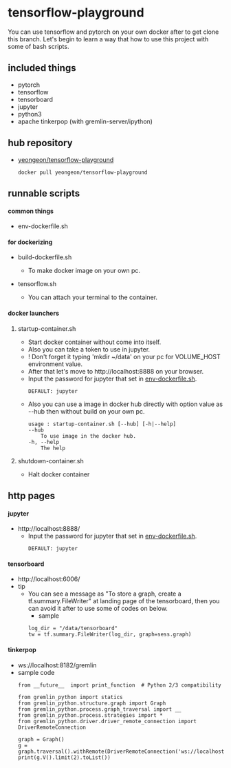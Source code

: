 # tensorflow-playground #

You can use tensorflow and pytorch on your own docker after to get clone this branch.
Let's begin to learn a way that how to use this project with some of bash scripts.

## included things ##

* pytorch
* tensorflow
* tensorboard
* jupyter
* python3
* apache tinkerpop (with gremlin-server/ipython)

## hub repository ##

* [yeongeon/tensorflow-playground](https://hub.docker.com/r/yeongeon/tensorflow-playground)
    ```
    docker pull yeongeon/tensorflow-playground
    ```

## runnable scripts ##

#### common things ####

* env-dockerfile.sh	

#### for dockerizing ####

* build-dockerfile.sh 
    * To make docker image on your own pc.

* tensorflow.sh 
    * You can attach your terminal to the container.

#### docker launchers ####

1. startup-container.sh
    * Start docker container without come into itself.
    * Also you can take a token to use in jupyter.
    * ! Don't forget it typing 'mkdir ~/data' on your pc for VOLUME_HOST environment value.
    * After that let's move to http://localhost:8888 on your browser.
    * Input the password for jupyter that set in [env-dockerfile.sh](https://github.com/yeongeon/tensorflow-playground/blob/master/sbin/env-dockerfile.sh).
        ```
        DEFAULT: jupyter
        ```
    * Also you can use a image in docker hub directly with option value as --hub then without build on your own pc.
        ```
        usage : startup-container.sh [--hub] [-h|--help]
        --hub
            To use image in the docker hub.
        -h, --help
            The help
        ```

3. shutdown-container.sh
    * Halt docker container

## http pages ##

#### jupyter ####

* http://localhost:8888/
    * Input the password for jupyter that set in [env-dockerfile.sh](https://github.com/yeongeon/tensorflow-playground/blob/master/sbin/env-dockerfile.sh).
        ```
        DEFAULT: jupyter
        ```

#### tensorboard ####

* http://localhost:6006/
* tip
    * You can see a message as "To store a graph, create a tf.summary.FileWriter" at landing page of the tensorboard, then you can avoid it after to use some of codes on below.
        * sample
        ```
        log_dir = "/data/tensorboard"
        tw = tf.summary.FileWriter(log_dir, graph=sess.graph)
        ```

#### tinkerpop ####

* ws://localhost:8182/gremlin
* sample code
    ```
    from __future__  import print_function  # Python 2/3 compatibility

    from gremlin_python import statics
    from gremlin_python.structure.graph import Graph
    from gremlin_python.process.graph_traversal import __
    from gremlin_python.process.strategies import *
    from gremlin_python.driver.driver_remote_connection import DriverRemoteConnection

    graph = Graph()
    g = graph.traversal().withRemote(DriverRemoteConnection('ws://localhost:8182/gremlin','g'))
    print(g.V().limit(2).toList())
    ```


